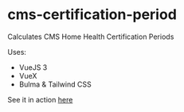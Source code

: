# cms-certification-period
Calculates CMS Home Health Certification Periods

Uses:
- VueJS 3
- VueX
- Bulma & Tailwind CSS

See it in action [here](https://imranamans.github.io/cms-certification-period/)
